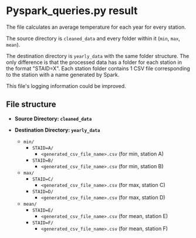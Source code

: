# Pyspark_queries.py result

The file calculates an average temperature for each year for every station.

The source directory is `cleaned_data` and every folder within it (`min`, `max`, `mean`).

The destination directory is `yearly_data` with the same folder structure. The only difference is that the processed data has a folder for each station in the format "STAID=X".
Each station folder contains 1 CSV file corresponding to the station with a name generated by Spark.

This file's logging information could be improved.


## File structure
- **Source Directory: `cleaned_data`**

- **Destination Directory: `yearly_data`**

  - `min/`
    - `STAID=A/`
      - `<generated_csv_file_name>.csv` (for min, station A)
    - `STAID=B/`
      - `<generated_csv_file_name>.csv` (for min, station B)
  - `max/`
    - `STAID=C/`
      - `<generated_csv_file_name>.csv` (for max, station C)
    - `STAID=D/`
      - `<generated_csv_file_name>.csv` (for max, station D)
  - `mean/`
    - `STAID=E/`
      - `<generated_csv_file_name>.csv` (for mean, station E)
    - `STAID=F/`
      - `<generated_csv_file_name>.csv` (for mean, station F)
